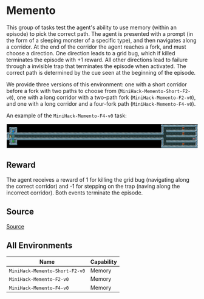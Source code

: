 # Memento

This group of tasks test the agent's ability to use memory
(within an episode) to pick the correct path. The agent is presented with a
prompt (in the form of a sleeping monster of a specific type), and then
navigates along a corridor. At the end of the corridor the agent reaches a
fork, and must choose a direction. One direction leads to a grid bug, which if
killed terminates the episode with +1 reward. All other directions lead to
failure through a invisible trap that terminates the episode when activated.
The correct path is determined by the cue seen at the beginning of the episode.

We provide three versions of this environment: one with a short corridor before
a fork with two paths to choose from (`MiniHack-Memento-Short-F2-v0`), one with a
long corridor with a two-path fork (`MiniHack-Memento-F2-v0`), and one with a long
corridor and a four-fork path (`MiniHack-Memento-F4-v0`).

An example of the `MiniHack-Memento-F4-v0` task:

![](../imgs/memento.png)

## Reward

The agent receives a reward of 1 for killing the grid bug (navigating along the correct corridor) and -1 for stepping on the trap (naving along the incorrect corridor). Both events terminate the episode.

## Source

[Source](https://github.com/facebookresearch/minihack/blob/main/minihack/envs/memento.py)

## All Environments

| Name                           | Capability |
| ------------------------------ | ---------- |
| `MiniHack-Memento-Short-F2-v0` | Memory     |
| `MiniHack-Memento-F2-v0`       | Memory     |
| `MiniHack-Memento-F4-v0`       | Memory     |